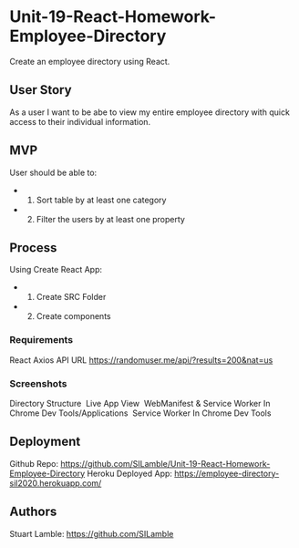 # Unit-19-React-Homework-Employee-Directory

Create an employee directory using React. 

## User Story

As a user I want to be abe to view my entire employee directory with quick access to their individual information.

## MVP

User should be able to:
* 1) Sort table by at least one category
* 2) Filter the users by at least one property

## Process

Using Create React App:

* 1) Create SRC Folder
* 2) Create components

### Requirements

React
Axios
API URL https://randomuser.me/api/?results=200&nat=us

### Screenshots

Directory Structure
![]()
Live App View
![]()
WebManifest & Service Worker In Chrome Dev Tools/Applications
![]()
Service Worker In Chrome Dev Tools
![]()


## Deployment

Github Repo: https://github.com/SILamble/Unit-19-React-Homework-Employee-Directory
Heroku Deployed App: https://employee-directory-sil2020.herokuapp.com/

## Authors

Stuart Lamble: https://github.com/SILamble

